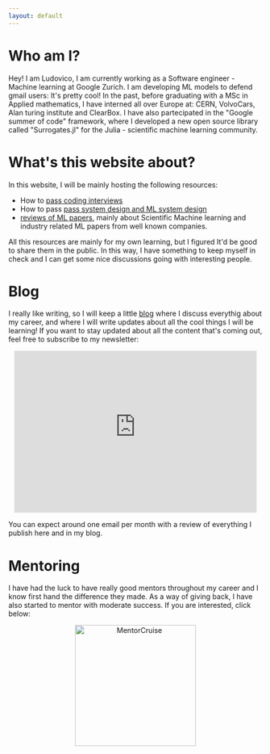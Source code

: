 ```yaml
---
layout: default
---
```

# Who am I?
Hey! 
I am Ludovico, I am currently working as a Software engineer - Machine learning at Google Zurich. I am developing ML models to defend gmail users: It's pretty cool! 
In the past, before graduating with a MSc in Applied mathematics, I have interned all over Europe at: CERN, VolvoCars, Alan turing institute and ClearBox. I have also partecipated in the "Google summer of code" framework, where I developed a new open source library called "Surrogates.jl" for the Julia - scientific machine learning community. 

# What's this website about? 
In this website, I will be mainly hosting the following resources: 
- How to [pass coding interviews](/Algos.html)
- How to pass [pass system design and ML system design](./SysDesign.html)
- [reviews of ML papers](./ML.html), mainly about Scientific Machine learning and industry related ML papers from well known companies. 

All this resources are mainly for my own learning, but I figured It'd be good to share them in the public. In this way, I have something to keep myself in check and I can get some nice discussions going with interesting people. 

# Blog 
I really like writing, so I will keep a little <a href="https://ludoro.github.io/blog/">blog</a> where I discuss everythig about my career, and where I will write updates about all the cool things I will be learning!
If you want to stay updated about all the content that's coming out, feel free to subscribe to my newsletter:
<p align="center">
<iframe src="https://ludovicobessi.substack.com/embed" width="480" height="320" style="border:1px solid #EEE; background:white;" frameborder="0" scrolling="no"></iframe>
</p>

You can expect around one email per month with a review of everything I publish here and in my blog.  


# Mentoring
I have had the luck to have really good mentors throughout my career and I know first hand the difference they made. As a way of giving back, I have also started to mentor with moderate success. If you are interested, click below:

<p align="center">
<a href="https://mentorcruise.com/mentor/LudovicoBessi2/"> <img src="https://cdn.mentorcruise.com/img/banner/fire-sm.svg" width="240" alt="MentorCruise"> </a>
</p>


